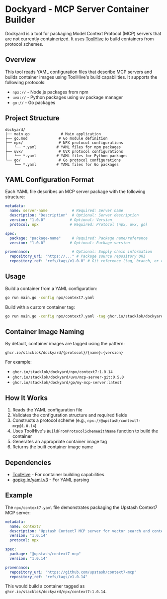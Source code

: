 # Dockyard - MCP Server Container Builder

Dockyard is a tool for packaging Model Context Protocol (MCP) servers that are not currently containerized. It uses [ToolHive](https://docs.stacklok.com/toolhive) to build containers from protocol schemes.

## Overview

This tool reads YAML configuration files that describe MCP servers and builds container images using ToolHive's build capabilities. It supports the following protocols:

- `npx://` - Node.js packages from npm
- `uvx://` - Python packages using uv package manager  
- `go://` - Go packages

## Project Structure

```
dockyard/
├── main.go              # Main application
├── go.mod              # Go module definition
├── npx/                # NPX protocol configurations
│   └── *.yaml         # YAML files for npm packages
├── uvx/                # UVX protocol configurations  
│   └── *.yaml         # YAML files for Python packages
└── go/                 # Go protocol configurations
    └── *.yaml         # YAML files for Go packages
```

## YAML Configuration Format

Each YAML file describes an MCP server package with the following structure:

```yaml
metadata:
  name: server-name           # Required: Server name
  description: "Description"  # Optional: Server description
  version: "1.0.0"           # Optional: Version
  protocol: npx              # Required: Protocol (npx, uvx, go)

spec:
  package: "package-name"     # Required: Package name/reference
  version: "1.0.0"           # Optional: Package version

provenance:                   # Optional: Supply chain information
  repository_uri: "https://..." # Package source repository URI
  repository_ref: "refs/tags/v1.0.0" # Git reference (tag, branch, or commit)
```

## Usage

Build a container from a YAML configuration:

```bash
go run main.go -config npx/context7.yaml
```

Build with a custom container tag:

```bash
go run main.go -config npx/context7.yaml -tag ghcr.io/stacklok/dockyard/npx/context7:1.0.14
```

## Container Image Naming

By default, container images are tagged using the pattern:
```
ghcr.io/stacklok/dockyard/{protocol}/{name}:{version}
```

For example:
- `ghcr.io/stacklok/dockyard/npx/context7:1.0.14`
- `ghcr.io/stacklok/dockyard/uvx/mcp-server-git:0.5.0`
- `ghcr.io/stacklok/dockyard/go/my-mcp-server:latest`

## How It Works

1. Reads the YAML configuration file
2. Validates the configuration structure and required fields
3. Constructs a protocol scheme (e.g., `npx://@upstash/context7-mcp@1.0.14`)
4. Uses ToolHive's `BuildFromProtocolSchemeWithName` function to build the container
5. Generates an appropriate container image tag
6. Returns the built container image name

## Dependencies

- [ToolHive](https://github.com/stacklok/toolhive) - For container building capabilities
- [gopkg.in/yaml.v3](https://gopkg.in/yaml.v3) - For YAML parsing

## Example

The `npx/context7.yaml` file demonstrates packaging the Upstash Context7 MCP server:

```yaml
metadata:
  name: context7
  description: "Upstash Context7 MCP server for vector search and context management"
  version: "1.0.14"
  protocol: npx

spec:
  package: "@upstash/context7-mcp"
  version: "1.0.14"

provenance:
  repository_uri: "https://github.com/upstash/context7-mcp"
  repository_ref: "refs/tags/v1.0.14"
```

This would build a container tagged as `ghcr.io/stacklok/dockyard/npx/context7:1.0.14`.